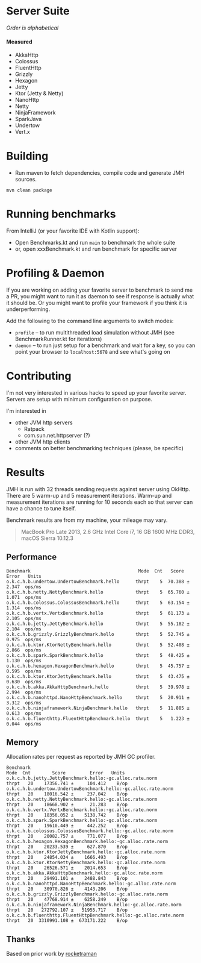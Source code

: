 # Server Suite
_Order is alphabetical_

#### Measured
* AkkaHttp
* Colossus
* FluentHttp 
* Grizzly
* Hexagon 
* Jetty
* Ktor (Jetty & Netty)
* NanoHttp
* Netty
* NinjaFramework
* SparkJava
* Undertow
* Vert.x

# Building
* Run maven to fetch dependencies, compile code and generate JMH sources.
```
mvn clean package
```

# Running benchmarks

From IntelliJ (or your favorite IDE with Kotlin support):
* Open Benchmarks.kt and run `main` to benchmark the whole suite
* or, open xxxBenchmark.kt and run benchmark for specific server

# Profiling & Daemon
If you are working on adding your favorite server to benchmark to send me a PR, you might want to
run it as daemon to see if response is actually what it should be. Or you might want to profile your framework
if you think it is underperforming. 

Add the following to the command line arguments to switch modes:
* `profile` – to run multithreaded load simulation without JMH (see BenchmarkRunner.kt for iterations) 
* `daemon` – to run just setup for a benchmark and wait for a key, so you can point your browser to `localhost:5678`
  and see what's going on

# Contributing

I'm not very interested in various hacks to speed up your favorite server.
Servers are setup with minimum configuration on purpose.
 
I'm interested in 
* other JVM http servers 
  * Ratpack
  * com.sun.net.httpserver (?)
* other JVM http clients 
* comments on better benchmarking techniques (please, be specific)

# Results
JMH is run with 32 threads sending requests against server using OkHttp. 
There are 5 warm-up and 5 measurement iterations.  Warm-up and measurement 
iterations are running for 10 seconds each so that server can have a chance 
to tune itself.  

Benchmark results are from my machine, your mileage may vary.
> MacBook Pro Late 2013,
> 2.6 GHz Intel Core i7,
> 16 GB 1600 MHz DDR3,
> macOS Sierra 10.12.3

## Performance

```
Benchmark                                        Mode  Cnt   Score   Error   Units
o.k.c.h.b.undertow.UndertowBenchmark.hello      thrpt    5  70.388 ± 2.347  ops/ms
o.k.c.h.b.netty.NettyBenchmark.hello            thrpt    5  65.760 ± 1.071  ops/ms
o.k.c.h.b.colossus.ColossusBenchmark.hello      thrpt    5  63.154 ± 1.314  ops/ms
o.k.c.h.b.vertx.VertxBenchmark.hello            thrpt    5  61.173 ± 2.105  ops/ms
o.k.c.h.b.jetty.JettyBenchmark.hello            thrpt    5  55.182 ± 2.104  ops/ms
o.k.c.h.b.grizzly.GrizzlyBenchmark.hello        thrpt    5  52.745 ± 0.975  ops/ms
o.k.c.h.b.ktor.KtorNettyBenchmark.hello         thrpt    5  52.408 ± 2.866  ops/ms
o.k.c.h.b.spark.SparkBenchmark.hello            thrpt    5  48.425 ± 1.130  ops/ms
o.k.c.h.b.hexagon.HexagonBenchmark.hello        thrpt    5  45.757 ± 0.595  ops/ms
o.k.c.h.b.ktor.KtorJettyBenchmark.hello         thrpt    5  43.475 ± 0.630  ops/ms
o.k.c.h.b.akka.AkkaHttpBenchmark.hello          thrpt    5  39.978 ± 2.994  ops/ms
o.k.c.h.b.nanohttpd.NanoHttpBenchmark.hello     thrpt    5  20.911 ± 3.312  ops/ms
o.k.c.h.b.ninjaframework.NinjaBenchmark.hello   thrpt    5  11.885 ± 0.613  ops/ms
o.k.c.h.b.fluenthttp.FluentHttpBenchmark.hello  thrpt    5   1.223 ± 0.044  ops/ms
```

## Memory

Allocation rates per request as reported by JMH GC profiler.
```
Benchmark                                                                         Mode  Cnt        Score         Error   Units
o.k.c.h.b.jetty.JettyBenchmark.hello:·gc.alloc.rate.norm                         thrpt   20    17356.741 ±     104.412    B/op
o.k.c.h.b.undertow.UndertowBenchmark.hello:·gc.alloc.rate.norm                   thrpt   20    18016.542 ±     237.042    B/op
o.k.c.h.b.netty.NettyBenchmark.hello:·gc.alloc.rate.norm                         thrpt   20    18668.902 ±      21.283    B/op
o.k.c.h.b.vertx.VertxBenchmark.hello:·gc.alloc.rate.norm                         thrpt   20    18356.052 ±    5138.742    B/op
o.k.c.h.b.spark.SparkBenchmark.hello:·gc.alloc.rate.norm                         thrpt   20    19610.449 ±     442.252    B/op
o.k.c.h.b.colossus.ColossusBenchmark.hello:·gc.alloc.rate.norm                   thrpt   20    20082.757 ±     771.077    B/op
o.k.c.h.b.hexagon.HexagonBenchmark.hello:·gc.alloc.rate.norm                     thrpt   20    20233.539 ±     627.870    B/op
o.k.c.h.b.ktor.KtorJettyBenchmark.hello:·gc.alloc.rate.norm                      thrpt   20    24854.034 ±    1666.493    B/op
o.k.c.h.b.ktor.KtorNettyBenchmark.hello:·gc.alloc.rate.norm                      thrpt   20    26526.571 ±    2014.653    B/op
o.k.c.h.b.akka.AkkaHttpBenchmark.hello:·gc.alloc.rate.norm                       thrpt   20    29491.101 ±    2488.843    B/op
o.k.c.h.b.nanohttpd.NanoHttpBenchmark.hello:·gc.alloc.rate.norm                  thrpt   20    30970.826 ±    4143.206    B/op
o.k.c.h.b.grizzly.GrizzlyBenchmark.hello:·gc.alloc.rate.norm                     thrpt   20    47768.914 ±    6258.249    B/op
o.k.c.h.b.ninjaframework.NinjaBenchmark.hello:·gc.alloc.rate.norm                thrpt   20   272792.107 ±   51955.717    B/op
o.k.c.h.b.fluenthttp.FluentHttpBenchmark.hello:·gc.alloc.rate.norm               thrpt   20  3310991.108 ±  673171.222    B/op
```

## Thanks
Based on prior work by [rocketraman](https://github.com/rocketraman/kotlin-web-hello-world)
